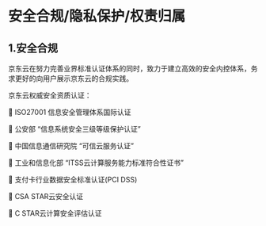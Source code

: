 # 安全合规/隐私保护/权责归属

##	1.安全合规

京东云在努力完善业界标准认证体系的同时，致力于建立高效的安全内控体系，务求更好的向用户展示京东云的合规实践。

京东云权威安全资质认证：

	ISO27001 信息安全管理体系国际认证

	公安部 “信息系统安全三级等级保护认证”

	中国信息通信研究院 “可信云服务认证”

	工业和信息化部 “ITSS云计算服务能力标准符合性证书”

	支付卡行业数据安全标准认证(PCI DSS)

	CSA STAR云安全认证

	C STAR云计算安全评估认证

